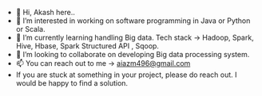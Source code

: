 - 👋 Hi, Akash here..
- 👀 I’m interested in working on software programming in Java or Python or Scala.
- 🌱 I’m currently learning handling Big data. Tech stack -> Hadoop, Spark, Hive, Hbase, Spark Structured API , Sqoop.
- 💞️ I’m looking to collaborate on developing Big data processing system. 
- 📫 You can reach out to me -> aiazm496@gmail.com
- If you are stuck at something in your project, please do reach out. I would be happy to find a solution.
